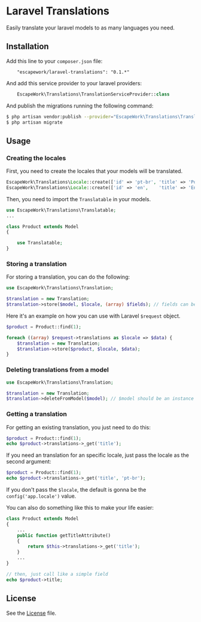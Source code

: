 # Laravel Translations

Easily translate your laravel models to as many languages you need.

## Installation

Add this line to your `composer.json` file:

```
    "escapework/laravel-translations": "0.1.*"
```

And add this service provider to your laravel providers:

```php
    EscapeWork\Translations\TranslationServiceProvider::class
```

And publish the migrations running the following command:

```bash
$ php artisan vendor:publish --provider="EscapeWork\Translations\TranslationServiceProvider"
$ php artisan migrate
```

## Usage

### Creating the locales

First, you need to create the locales that your models will be translated.

```php
EscapeWork\Translations\Locale::create(['id' => 'pt-br', 'title' => 'Português (Brasil)']);
EscapeWork\Translations\Locale::create(['id' => 'en',    'title' => 'English']);
```

Then, you need to import the `Translatable` in your models.

```php
use EscapeWork\Translations\Translatable;
...

class Product extends Model
{

    use Translatable;
}
```

### Storing a translation

For storing a translation, you can do the following:

```php
use EscapeWork\Translations\Translation;

$translation = new Translation;
$translation->store($model, $locale, (array) $fields); // fields can be an array with as many fields you want
```

Here it's an example on how you can use with Laravel `$request` object.

```php
$product = Product::find(1);

foreach ((array) $request->translations as $locale => $data) {
    $translation = new Translation;
    $translation->store($product, $locale, $data);
}
```

### Deleting translations from a model

```php
use EscapeWork\Translations\Translation;

$translation = new Translation;
$translation->deleteFromModel($model); // $model should be an instance of Eloquent Model
```

### Getting a translation

For getting an existing translation, you just need to do this:

```php
$product = Product::find(1);
echo $product->translations->_get('title');
```

If you need an translation for an specific locale, just pass the locale as the second argument:

```php
$product = Product::find(1);
echo $product->translations->_get('title', 'pt-br');
```

If you don't pass the `$locale`, the default is gonna be the `config('app.locale')` value.

You can also do something like this to make your life easier:

```php
class Product extends Model
{
    ...
    public function getTitleAttribute()
    {
        return $this->translations->_get('title');
    }
    ...
}

// then, just call like a simple field
echo $product->title;
```

## License

See the [License](https://github.com/EscapeWork/laravel-asset-versioning/blob/master/LICENSE) file.
